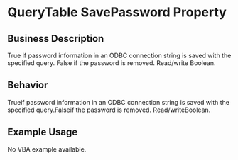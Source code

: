 # QueryTable SavePassword Property

## Business Description
True if password information in an ODBC connection string is saved with the specified query. False if the password is removed. Read/write Boolean.

## Behavior
Trueif password information in an ODBC connection string is saved with the specified query.Falseif the password is removed. Read/writeBoolean.

## Example Usage
No VBA example available.